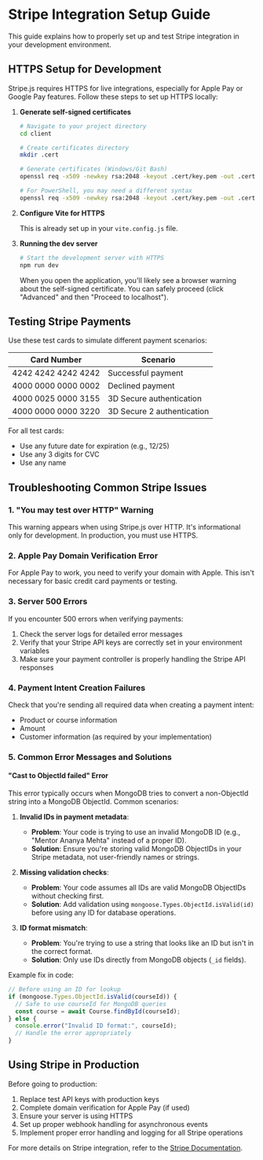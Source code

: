 # Stripe Integration Setup Guide

This guide explains how to properly set up and test Stripe integration in your development environment.

## HTTPS Setup for Development

Stripe.js requires HTTPS for live integrations, especially for Apple Pay or Google Pay features. Follow these steps to set up HTTPS locally:

1. **Generate self-signed certificates**

   ```bash
   # Navigate to your project directory
   cd client

   # Create certificates directory
   mkdir .cert

   # Generate certificates (Windows/Git Bash)
   openssl req -x509 -newkey rsa:2048 -keyout .cert/key.pem -out .cert/cert.pem -days 365 -nodes -subj "/CN=localhost"

   # For PowerShell, you may need a different syntax
   openssl req -x509 -newkey rsa:2048 -keyout .cert/key.pem -out .cert/cert.pem -days 365 -nodes -subj "//CN=localhost"
   ```

2. **Configure Vite for HTTPS**

   This is already set up in your `vite.config.js` file.

3. **Running the dev server**

   ```bash
   # Start the development server with HTTPS
   npm run dev
   ```

   When you open the application, you'll likely see a browser warning about the self-signed certificate. You can safely proceed (click "Advanced" and then "Proceed to localhost").

## Testing Stripe Payments

Use these test cards to simulate different payment scenarios:

| Card Number           | Scenario                      |
|-----------------------|-------------------------------|
| 4242 4242 4242 4242   | Successful payment            |
| 4000 0000 0000 0002   | Declined payment              |
| 4000 0025 0000 3155   | 3D Secure authentication      |
| 4000 0000 0000 3220   | 3D Secure 2 authentication    |

For all test cards:
- Use any future date for expiration (e.g., 12/25)
- Use any 3 digits for CVC
- Use any name

## Troubleshooting Common Stripe Issues

### 1. "You may test over HTTP" Warning

This warning appears when using Stripe.js over HTTP. It's informational only for development. In production, you must use HTTPS.

### 2. Apple Pay Domain Verification Error

For Apple Pay to work, you need to verify your domain with Apple. This isn't necessary for basic credit card payments or testing.

### 3. Server 500 Errors

If you encounter 500 errors when verifying payments:

1. Check the server logs for detailed error messages
2. Verify that your Stripe API keys are correctly set in your environment variables
3. Make sure your payment controller is properly handling the Stripe API responses

### 4. Payment Intent Creation Failures

Check that you're sending all required data when creating a payment intent:
- Product or course information
- Amount
- Customer information (as required by your implementation)

### 5. Common Error Messages and Solutions

#### "Cast to ObjectId failed" Error

This error typically occurs when MongoDB tries to convert a non-ObjectId string into a MongoDB ObjectId. Common scenarios:

1. **Invalid IDs in payment metadata**:
   - **Problem**: Your code is trying to use an invalid MongoDB ID (e.g., "Mentor Ananya Mehta" instead of a proper ID).
   - **Solution**: Ensure you're storing valid MongoDB ObjectIDs in your Stripe metadata, not user-friendly names or strings.

2. **Missing validation checks**:
   - **Problem**: Your code assumes all IDs are valid MongoDB ObjectIDs without checking first.
   - **Solution**: Add validation using `mongoose.Types.ObjectId.isValid(id)` before using any ID for database operations.

3. **ID format mismatch**:
   - **Problem**: You're trying to use a string that looks like an ID but isn't in the correct format.
   - **Solution**: Only use IDs directly from MongoDB objects (`_id` fields).

Example fix in code:
```javascript
// Before using an ID for lookup
if (mongoose.Types.ObjectId.isValid(courseId)) {
  // Safe to use courseId for MongoDB queries
  const course = await Course.findById(courseId);
} else {
  console.error("Invalid ID format:", courseId);
  // Handle the error appropriately
}
```

## Using Stripe in Production

Before going to production:

1. Replace test API keys with production keys
2. Complete domain verification for Apple Pay (if used)
3. Ensure your server is using HTTPS
4. Set up proper webhook handling for asynchronous events
5. Implement proper error handling and logging for all Stripe operations

For more details on Stripe integration, refer to the [Stripe Documentation](https://stripe.com/docs). 